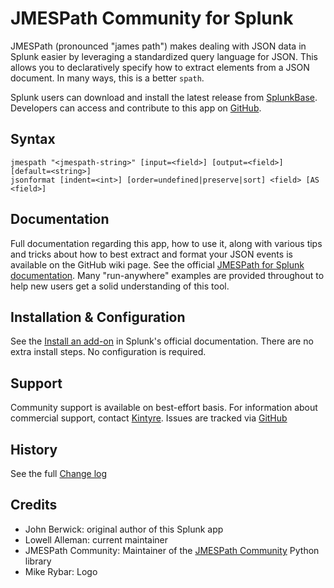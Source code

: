 # JMESPath Community for Splunk

JMESPath (pronounced "james path") makes dealing with JSON data in Splunk easier by leveraging a standardized query language for JSON.  This allows you to declaratively specify how to extract elements from a JSON document.  In many ways, this is a better `spath`.

Splunk users can download and install the latest release from [SplunkBase](https://splunkbase.splunk.com/app/3237/).
Developers can access and contribute to this app on [GitHub](https://github.com/Kintyre/jmespath).

## Syntax

    jmespath "<jmespath-string>" [input=<field>] [output=<field>] [default=<string>]
    jsonformat [indent=<int>] [order=undefined|preserve|sort] <field> [AS <field>]

## Documentation

Full documentation regarding this app, how to use it, along with various tips and tricks about how to best extract and format your JSON events is available on the GitHub wiki page.  See the official [JMESPath for Splunk documentation](https://github.com/Kintyre/jmespath/wiki/).  Many "run-anywhere" examples are provided throughout to help new users get a solid understanding of this tool.

## Installation & Configuration

See the [Install an add-on](https://docs.splunk.com/Documentation/AddOns/released/Overview/Singleserverinstall) in Splunk's official documentation.  There are no extra install steps.  No configuration is required.


## Support

Community support is available on best-effort basis.  For information about commercial support, contact [Kintyre](mailto:hello@kintyre.co).
Issues are tracked via [GitHub](https://github.com/Kintyre/jmespath/issues)

## History

See the full [Change log](https://github.com/Kintyre/jmespath/wiki/Change-Log)

## Credits

 * John Berwick: original author of this Splunk app
 * Lowell Alleman: current maintainer
 * JMESPath Community: Maintainer of the [JMESPath Community](https://pypi.org/project/jmespath-community/)
   Python library
 * Mike Rybar: Logo

